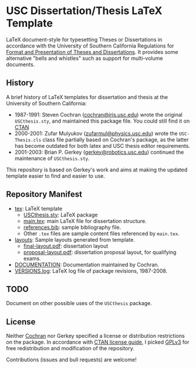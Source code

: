 # USC Dissertation/Thesis LaTeX Template

LaTeX document-style for typesetting Theses or Dissertations in accordance with the University of Southern California Regulations for [Format and Presentation of Theses and Dissertations](http://graduateschool.usc.edu/current-students/thesis-dissertation-submission/guidelines-for-format-and-presentation/).
It provides some alternative "bells and whistles" such as support for multi-volume documents.

## History

A brief history of LaTeX templates for dissertation and thesis at the University of Southern California:

- 1987-1991: Steven Cochran (cochran@iris.usc.edu) wrote the original `USCthesis.sty`, and maintained this package file. You could still find it on [CTAN](https://www.ctan.org/pkg/uscthesis)
- 2000-2001: Zufar Mulyukov (zufarmul@physics.usc.edu) wrote the `USC-Thesis.cls` class file partially based on Cochran's package, as the latter has become outdated for both latex and USC thesis editor requirements.
- 2001-2003: Brian P. Gerkey (gerkey@robotics.usc.edu) continued the maintenance of `USCthesis.sty`.

This repository is based on Gerkey's work and aims at making the updated template easier to find and easier to use.

## Repository Manifest

- [tex](./tex): LaTeX template
  - [USCthesis.sty](tex/USCthesis.sty): LaTeX package
  - [main.tex](tex/main.tex): main LaTeX file for dissertation structure.
  - [references.bib](tex/references.bib): sample bibliography file.
  - Other `.tex` files are sample content files referenced by `main.tex`.
- [layouts](./layouts): Sample layouts generated from template.
  - [final-layout.pdf](layouts/final-layout.pdf): dissertation layout
  - [proposal-layout.pdf](layouts/proposal-layout.pdf): dissertation proposal layout, for qualifying exams.
- [DOCUMENTATION](DOCUMENTATION): Documentation maintained by Cochran.
- [VERSIONS.log](VERSIONS.log): LaTeX log file of package revisions, 1987-2008.

## TODO

Document on other possible uses of the `USCthesis` package.

## License

Neither [Cochran](https://www.ctan.org/pkg/uscthesis) nor Gerkey specified a license or dis­tribution restrictions on the package.
In accordance with [CTAN license guide](https://www.ctan.org/license), I picked [GPLv3](http://www.gnu.org/licenses/gpl-3.0.en.html) for free redistribution and modification of the repository.

Contributions (issues and bull requests) are welcome!
